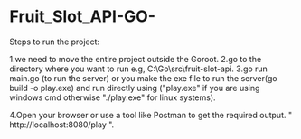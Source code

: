 # Fruit_Slot_API-GO-

Steps to run the project:

1.we need to move the entire project outside the Goroot.
2.go to the directory where you want to run e.g, C:\Go\src\fruit-slot-api.
3.go run main.go (to run the server) or you make the exe file to run the server(go build -o play.exe) and run directly using ("play.exe" if you are using windows cmd otherwise "./play.exe" for linux systems).

4.Open your browser or use a tool like Postman to get the required output. " http://localhost:8080/play ".
